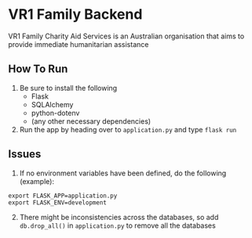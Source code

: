 # VR1 Family Backend

VR1 Family Charity Aid Services is an Australian organisation that aims to provide immediate humanitarian assistance


## How To Run
1. Be sure to install the following
    * Flask
    * SQLAlchemy
    * python-dotenv
    * (any other necessary dependencies)
2. Run the app by heading over to `application.py` and type `flask run`


## Issues
1. If no environment variables have been defined, do the following (example):
```
export FLASK_APP=application.py
export FLASK_ENV=development
```
2. There might be inconsistencies across the databases, so add `db.drop_all()` in `application.py` to remove all the databases